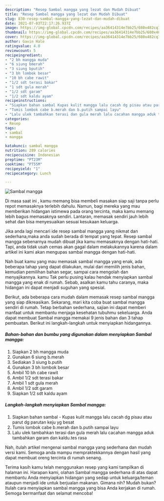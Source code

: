 ```yaml
---
description: "Resep Sambal mangga yang lezat dan Mudah Dibuat"
title: "Resep Sambal mangga yang lezat dan Mudah Dibuat"
slug: 830-resep-sambal-mangga-yang-lezat-dan-mudah-dibuat
date: 2021-07-03T22:17:26.937Z
image: https://img-global.cpcdn.com/recipes/aa36414314e7bb25/680x482cq70/sambal-mangga-foto-resep-utama.jpg
thumbnail: https://img-global.cpcdn.com/recipes/aa36414314e7bb25/680x482cq70/sambal-mangga-foto-resep-utama.jpg
cover: https://img-global.cpcdn.com/recipes/aa36414314e7bb25/680x482cq70/sambal-mangga-foto-resep-utama.jpg
author: Gavin Hale
ratingvalue: 4.8
reviewcount: 5
recipeingredient:
- "2 bh mangga muda"
- "6 siung bmerah"
- "3 siung bputih"
- "3 bh lombok besar"
- "10 bh cabe rawit"
- "1/2 sdt terasi bakar"
- "1 sdt gula merah"
- "1/2 sdt garam"
- "1/2 sdt kaldu ayam"
recipeinstructions:
- "Siapkan bahan sambal Kupas kulit mangga lalu cacah dg pisau atau parut dg parutan keju yg besat"
- "Tumis lombok cabe b.merah dan b.putih sampai layu"
- "Lalu ulek tambahkan terasi dan gula merah lalu cacahan mangga aduk tambahkan garam dan kaldu.tes rasa"
categories:
- Resep
tags:
- sambal
- mangga

katakunci: sambal mangga 
nutrition: 289 calories
recipecuisine: Indonesian
preptime: "PT23M"
cooktime: "PT55M"
recipeyield: "1"
recipecategory: Lunch

---
```



![Sambal mangga](https://img-global.cpcdn.com/recipes/aa36414314e7bb25/680x482cq70/sambal-mangga-foto-resep-utama.jpg)

Di masa  saat ini , kamu memang bisa membeli masakan siap saji tanpa perlu repot memasaknya terlebih dahulu. Namun, bagi mereka yang mau memberikan hidangan istimewa pada orang tercinta, maka kamu memang lebih bagus memasaknya sendiri. Lantaran, memasak sendiri jauh lebih sehat dan bisa menyesuaikan sesuai kesukaan keluarga.

Jika anda lagi mencari ide resep sambal mangga yang nikmat dan sederhana,maka anda sudah berada di tempat yang tepat. Resep sambal mangga  sebenarnya mudah dibuat jika kamu memasaknya dengan hati-hati. Tapi, anda tidak usah cemas akan gagal dalam melakukannya 
karena dalam artikel ini kami akan mengupas sambal mangga dengan hati-hati.  



Nah buat kamu yang mau memasak sambal mangga yang enak, ada beberapa tahap yang dapat dilakukan, mulai dari memilih jenis bahan, kemudian pemilihan bahan segar, sampai cara mengolah dan menyajikannya. kamu Tak perlu pusing kalau hendak menyiapkan sambal mangga yang enak di rumah. Sebab, asalkan kamu  tahu caranya, maka hidangan ini dapat menjadi suguhan yang spesial.

Berikut, ada beberapa cara mudah dalam memasak resep sambal mangga yang siap dikreasikan. Sekarang, mari kita coba buat sambal mangga sendiri di rumah. Tetap berbahan sederhana, sajian ini dapat memberi manfaat untuk membantu menjaga kesehatan tubuhmu sekeluarga. Anda dapat membuat Sambal mangga memakai 9 jenis bahan dan 3 tahap pembuatan. Berikut ini langkah-langkah untuk menyiapkan hidangannya.

<!--inarticleads1-->

##### Bahan-bahan dan bumbu yang digunakan dalam menyiapkan Sambal mangga:

1. Siapkan 2 bh mangga muda
1. Gunakan 6 siung b.merah
1. Sediakan 3 siung b.putih
1. Gunakan 3 bh lombok besar
1. Ambil 10 bh cabe rawit
1. Ambil 1/2 sdt terasi bakar
1. Ambil 1 sdt gula merah
1. Ambil 1/2 sdt garam
1. Siapkan 1/2 sdt kaldu ayam




<!--inarticleads2-->

##### Langkah-langkah menyiapkan Sambal mangga:

1. Siapkan bahan sambal - Kupas kulit mangga lalu cacah dg pisau atau parut dg parutan keju yg besat
1. Tumis lombok cabe b.merah dan b.putih sampai layu
1. Lalu ulek tambahkan terasi dan gula merah lalu cacahan mangga aduk tambahkan garam dan kaldu.tes rasa




Nah, itulah artikel mengenai  sambal mangga  yang sederhana dan mudah versi kami. Semoga anda mampu mempraktekkannya dengan hasil yang dapat membuat oreng tercinta di rumah senang. 

Terima kasih kamu telah menggunakan resep yang kami tampilkan di halaman ini. Harapan kami, olahan  Sambal mangga sederhana di atas dapat membantu Anda menyiapkan hidangan yang sedap untuk keluarga/teman ataupun menjadi ide untuk berjualan makanan. Gimana nih? Mudah bukan? Itulah cara menyiapkan sambal mangga yang bisa Anda kerjakan di rumah. Semoga bermanfaat dan selamat mencoba!

